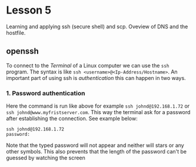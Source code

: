 # Lesson 5
Learning and applying ssh (secure shell) and scp. Oveview of DNS and the hostfile.

## openssh
To connect to the _Terminal_ of a Linux computer we can use the `ssh` program. The syntax is like
`ssh <username>@<Ip-Address/Hostname>`. An important part of using ssh 
is _authentication_ this can happen in two ways. 

### 1. Password authentication
Here the command is run like above for example `ssh johnd@192.168.1.72` or 
`ssh johnd@www.myfristserver.com`. This way the terminal ask for a password 
after establishing the connection. See example below:
```
ssh johnd@192.168.1.72
password:
```
Note that the typed password will not appear and neither will stars or any other 
symbols. This also prevents that the length of the password can't be guessed 
by watching the screen
